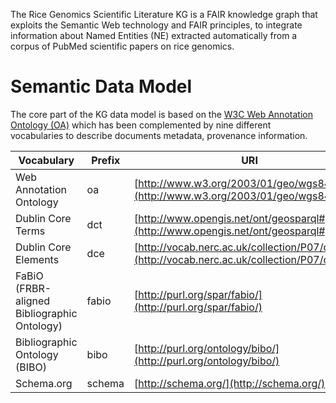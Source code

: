 
The Rice Genomics Scientific Literature KG is a FAIR knowledge graph that exploits the Semantic Web technology and FAIR principles, to integrate information about Named Entities (NE) extracted automatically from a corpus of PubMed scientific papers on rice genomics.

# Semantic Data Model
The core part of the KG data model is based on the [W3C Web Annotation Ontology (OA)](https://www.w3.org/ns/oa) which has been complemented by nine different vocabularies to describe documents metadata, provenance information.

| **Vocabulary**  | **Prefix**  | **URI**  |
|---|---|---|
|  Web Annotation Ontology | oa  | [http://www.w3.org/2003/01/geo/wgs84_pos#](http://www.w3.org/2003/01/geo/wgs84_pos#)  |
|  Dublin Core Terms   | dct  | [http://www.opengis.net/ont/geosparql#](http://www.opengis.net/ont/geosparql#)  |
|  Dublin Core Elements   | dce  | [http://vocab.nerc.ac.uk/collection/P07/current/](http://vocab.nerc.ac.uk/collection/P07/current/)  |
|  FaBiO (FRBR-aligned Bibliographic Ontology)   | fabio  | [http://purl.org/spar/fabio/](http://purl.org/spar/fabio/)  |
|  Bibliographic Ontology (BIBO)   | bibo  | [http://purl.org/ontology/bibo/](http://purl.org/ontology/bibo/) |
|  Schema.org   | schema  | [http://schema.org/](http://schema.org/)  |
